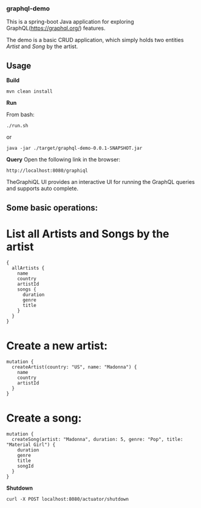 ### graphql-demo
This is a spring-boot Java application for exploring GraphQL(https://graphql.org/) features.

The demo is a basic CRUD application, which simply holds two entities *Artist* and *Song* by the artist. 

## Usage

__Build__
```
mvn clean install
```
__Run__

From bash:
```
./run.sh
```

or
```
java -jar ./target/graphql-demo-0.0.1-SNAPSHOT.jar
```

__Query__
Open the following link in the browser:

```
http://localhost:8080/graphiql
```
TheGraphiQL UI provides an interactive UI for running the GraphQL queries and supports auto complete.

## Some basic operations:

# List all Artists and Songs by the artist
```
{
  allArtists {
    name
    country
    artistId
    songs {
      duration
      genre
      title
    }
  }
}
```

# Create a new artist:
```
mutation {
  createArtist(country: "US", name: "Madonna") {
    name
    country
    artistId
  }
}
```

# Create a song:
```
mutation {
  createSong(artist: "Madonna", duration: 5, genre: "Pop", title: "Material Girl") {
    duration
    genre
    title
    songId
  }
}
```

__Shutdown__
```
curl -X POST localhost:8080/actuator/shutdown
```
